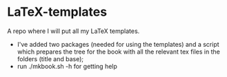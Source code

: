 # LaTeX-templates
A repo where I will put all my LaTeX templates.

- I've added two packages (needed for using the templates) and a script which prepares the tree for the book with all the relevant tex files in the folders (title and base);
- run ./mkbook.sh -h for getting help

